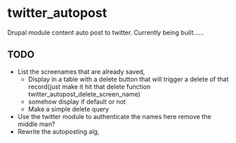 # twitter_autopost
Drupal module content auto post to twitter. Currently being built......

## TODO
- List the screenames that are already saved,
  - Display in a table with a delete button that will trigger a delete of that record(just make it hit that delete function twitter_autopost_delete_screen_name)
  - somehow display if default or not
  - Make a simple delete query
- Use the twitter module to authenticate the names here remove the middle man?
- Rewrite the autoposting alg,
